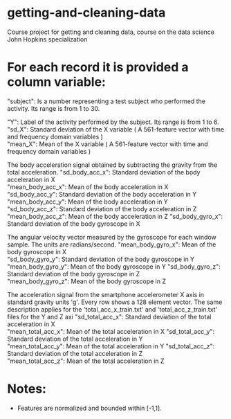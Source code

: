 # getting-and-cleaning-data
Course project for getting and cleaning data, course on the data science John Hopkins specialization


For each record it is provided a column variable:
======================================

"subject": Is a number representing a test subject who performed the activity. Its range is from 1 to 30. 

"Y": Label of the activity performed by the subject. Its range is from 1 to 6.                 
"sd_X": Standard deviation of the X variable ( A 561-feature vector with time and frequency domain variables )             
"mean_X": Mean of the X variable ( A 561-feature vector with time and frequency domain variables )           

The body acceleration signal obtained by subtracting the gravity from the total acceleration. 
"sd_body_acc_x": Standard deviation of the body acceleration in X    
"mean_body_acc_x": Mean of the body acceleration in X  
"sd_body_acc_y": Standard deviation of the body acceleration in Y    
"mean_body_acc_y": Mean of the body acceleration in Y  
"sd_body_acc_z": Standard deviation of the body acceleration in Z    
"mean_body_acc_z": Mean of the body acceleration in Z 
"sd_body_gyro_x": Standard deviation of the body gyroscope in X

The angular velocity vector measured by the gyroscope for each window sample. The units are radians/second. 
"mean_body_gyro_x": Mean of the body gyroscope in X   
"sd_body_gyro_y": Standard deviation of the body gyroscope in Y   
"mean_body_gyro_y": Mean of the body gyroscope in Y
"sd_body_gyro_z": Standard deviation of the body gyroscope in Z   
"mean_body_gyro_z": Mean of the body gyroscope in Z 

The acceleration signal from the smartphone accelerometer X axis in standard gravity units 'g'. Every row shows a 128 element vector. The same description applies for the 'total_acc_x_train.txt' and 'total_acc_z_train.txt' files for the Y and Z axi
"sd_total_acc_x": Standard deviation of the total acceleration in X   
"mean_total_acc_x": Mean of the total acceleration in X 
"sd_total_acc_y": Standard deviation of the total acceleration in Y   
"mean_total_acc_y": Mean of the total acceleration in Y
"sd_total_acc_z": Standard deviation of the total acceleration in Z   
"mean_total_acc_z": Mean of the total acceleration in Z

Notes: 
======
- Features are normalized and bounded within [-1,1].